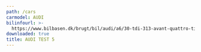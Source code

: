 ```yaml
---
path: /cars
carmodel: AUDI
bilinfourl: >-
  https://www.bilbasen.dk/brugt/bil/audi/a6/30-tdi-313-avant-quattro-tiptr-5d/3578159
downloaded: true
title: AUDI TEST 5
---
```


